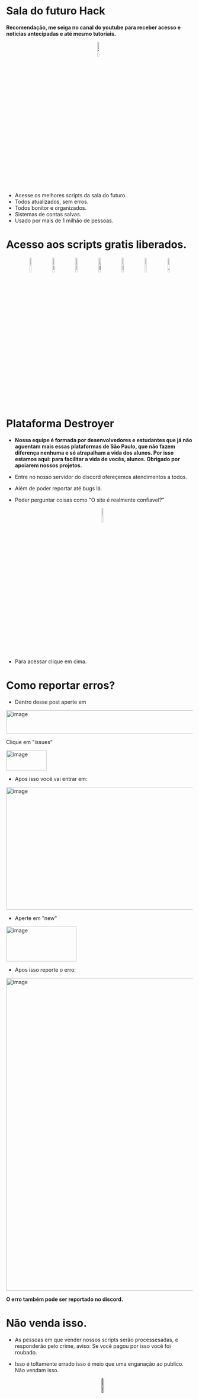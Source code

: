 # Sala do futuro Hack

**Recomendação, me seiga no canal do youtube para receber acesso e noticias antecipadas e até mesmo tutoriais.**
<p align="center">
    <a href="https://www.youtube.com/@dryapenas"><img width="10%" alt="Youtube" title="Youtube" src="https://tinyurl.com/2uaxhrmp"/></a>
  &nbsp;
  <p>


- Acesse os melhores scripts da sala do futuro.
- Todos atualizados, sem erros.
- Todos bonitor e organizados.
- Sistemas de contas salvas.
- Usado por mais de 1 milhão de pessoas.

  

# Acesso aos scripts gratis liberados.


<p align="center">
    <a href="https://darkmodde.xyz/CMSP-Hacks"><img width="10%" alt="TarefasSP" title="TarefasSP" src="https://i.imgur.com/XICsgcH.png"/></a>
  &nbsp;
    <a href="https://darkmodde.xyz/CMSP-Hacks"><img width="10%" alt="Redação Paulista" title="Redação Paulista" src="https://i.imgur.com/l3lXH90.png"/></a>
  &nbsp;
    <a href="https://darkmodde.xyz/CMSP-Hacks"><img width="10%" alt="Expansão Noturno" title="Expansão Noturno" src="https://i.imgur.com/gjvdhbo.png"/></a>
    &nbsp;
    <a href="https://darkmodde.xyz/CMSP-Hacks"><img width="10%" alt="Khan Academy" title="Khan Academy" src="https://i.imgur.com/C9wQOe7.png"/></a>
  &nbsp;
    <a href="https://darkmodde.xyz/CMSP-Hacks"><img width="10%" alt="Matific" title="Matific" src="https://i.imgur.com/L2kjjO9.png"/></a>
  &nbsp;
    <a href="https://darkmodde.xyz/CMSP-Hacks"><img width="10%" alt="SPeak" title="SPeak" src="https://i.imgur.com/pix66D5.png"/></a>
  &nbsp;
    <a href="https://darkmodde.xyz/CMSP-Hacks"><img width="10%" alt="Alura" title="Alura" src="https://i.imgur.com/Lyhs87G.png"/></a>
</p>

# Plataforma Destroyer

- **Nossa equipe é formada por desenvolvedores e estudantes que já não aguentam mais essas plataformas de São Paulo, que não fazem diferença nenhuma e só atrapalham a vida dos alunos. Por isso estamos aqui: para facilitar a vida de vocês, alunos. Obrigado por apoiarem nossos projetos.**
- Entre no nosso servidor do discord ofereçemos atendimentos a todos.
- Além de poder reportar até bugs lá.
- Poder perguntar coisas como "O site é realmente confiavel?"

  <p align="center">
    <a href="https://discord.com/invite/platformdestroyer"><img width="10%" alt="TarefasSP" title="Plataforma destroyer" src="https://tinyurl.com/357656j5"/></a>
  &nbsp;
  <p>

- Para acessar clique em cima.



# Como reportar erros?

- Dentro desse post aperte em 
<img width="1240" height="63" alt="image" src="https://github.com/user-attachments/assets/07d58a22-e286-447c-8361-9da06b1e0164" />

Clique em "issues"

<img width="109" height="54" alt="image" src="https://github.com/user-attachments/assets/2fbb70eb-d884-4d03-ba68-33bba42eec4e" />

- Apos isso você vai entrar em: 

<img width="1680" height="330" alt="image" src="https://github.com/user-attachments/assets/81b6041a-416d-41db-b8f6-277a4a512a2d" />

- Aperte em "new"

<img width="190" height="94" alt="image" src="https://github.com/user-attachments/assets/bfd75127-6b2f-4d29-8b33-3e9a5d85c0ff" />

- Apos isso reporte o erro:

<img width="1909" height="842" alt="image" src="https://github.com/user-attachments/assets/33099241-e44e-419e-ac20-3d05499e13e2" />

**O erro também pode ser reportado no discord.**


# Não venda isso. 

- As pessoas em que vender nossos scripts serão processesadas, e responderão pelo crime, aviso: Se você pagou por isso você foi roubado.
- Isso é toltamente errado isso é meio que uma enganação ao publico.
  Não vendam isso.

  <p align="center">
    <a href=""><img width="10%" alt="no" title="no" src="https://tinyurl.com/4cjefmaw"/></a>
  &nbsp;
  
 

# Fedbacks Servidor oficial

- Nosso servidor é o maior e mais confiavel de scritps.

  Avaliações.
  <img width="327" height="78" alt="image" src="https://github.com/user-attachments/assets/902ee9db-d1ad-471b-91f8-3bc722cceccf" />

  <img width="752" height="101" alt="image" src="https://github.com/user-attachments/assets/30f72827-3439-4be2-9c00-ac6f615add28" />

  <img width="738" height="108" alt="image" src="https://github.com/user-attachments/assets/3d10dfe7-6f7c-4cd3-afde-278e07275792" />

  - Não irei deixar mais avaliações se não irá deixar o post enorme.






